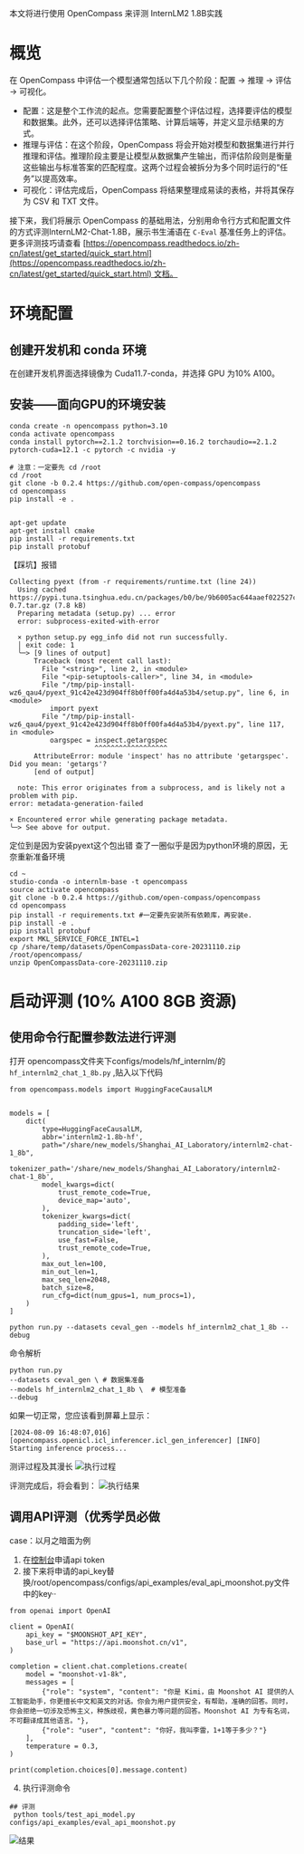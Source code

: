 本文将进行使用 OpenCompass 来评测 InternLM2 1.8B实践

# 概览

在 OpenCompass 中评估一个模型通常包括以下几个阶段：配置 -> 推理 -> 评估 -> 可视化。

- 配置：这是整个工作流的起点。您需要配置整个评估过程，选择要评估的模型和数据集。此外，还可以选择评估策略、计算后端等，并定义显示结果的方式。
- 推理与评估：在这个阶段，OpenCompass 将会开始对模型和数据集进行并行推理和评估。推理阶段主要是让模型从数据集产生输出，而评估阶段则是衡量这些输出与标准答案的匹配程度。这两个过程会被拆分为多个同时运行的“任务”以提高效率。
- 可视化：评估完成后，OpenCompass 将结果整理成易读的表格，并将其保存为 CSV 和 TXT 文件。

接下来，我们将展示 OpenCompass 的基础用法，分别用命令行方式和配置文件的方式评测InternLM2-Chat-1.8B，展示书生浦语在 `C-Eval` 基准任务上的评估。更多评测技巧请查看 [https://opencompass.readthedocs.io/zh-cn/latest/get_started/quick_start.html](https://opencompass.readthedocs.io/zh-cn/latest/get_started/quick_start.html) 文档。

# 环境配置

## 创建开发机和 conda 环境

在创建开发机界面选择镜像为 Cuda11.7-conda，并选择 GPU 为10% A100。

## 安装——面向GPU的环境安装


```
conda create -n opencompass python=3.10
conda activate opencompass
conda install pytorch==2.1.2 torchvision==0.16.2 torchaudio==2.1.2 pytorch-cuda=12.1 -c pytorch -c nvidia -y

# 注意：一定要先 cd /root
cd /root
git clone -b 0.2.4 https://github.com/open-compass/opencompass
cd opencompass
pip install -e .


apt-get update
apt-get install cmake
pip install -r requirements.txt
pip install protobuf
```
【踩坑】报错
```
Collecting pyext (from -r requirements/runtime.txt (line 24))
  Using cached https://pypi.tuna.tsinghua.edu.cn/packages/b0/be/9b6005ac644aaef022527ce49617263379e49dbdbd433d1d3dd66d71f570/pyext-0.7.tar.gz (7.8 kB)
  Preparing metadata (setup.py) ... error
  error: subprocess-exited-with-error
  
  × python setup.py egg_info did not run successfully.
  │ exit code: 1
  ╰─> [9 lines of output]
      Traceback (most recent call last):
        File "<string>", line 2, in <module>
        File "<pip-setuptools-caller>", line 34, in <module>
        File "/tmp/pip-install-wz6_qau4/pyext_91c42e423d904ff8b0ff00fa4d4a53b4/setup.py", line 6, in <module>
          import pyext
        File "/tmp/pip-install-wz6_qau4/pyext_91c42e423d904ff8b0ff00fa4d4a53b4/pyext.py", line 117, in <module>
          oargspec = inspect.getargspec
                     ^^^^^^^^^^^^^^^^^^
      AttributeError: module 'inspect' has no attribute 'getargspec'. Did you mean: 'getargs'?
      [end of output]
  
  note: This error originates from a subprocess, and is likely not a problem with pip.
error: metadata-generation-failed

× Encountered error while generating package metadata.
╰─> See above for output.

```
定位到是因为安装pyext这个包出错
查了一圈似乎是因为python环境的原因，无奈重新准备环境
```
cd ~ 
studio-conda -o internlm-base -t opencompass 
source activate opencompass 
git clone -b 0.2.4 https://github.com/open-compass/opencompass 
cd opencompass 
pip install -r requirements.txt #一定要先安装所有依赖库，再安装e. 
pip install -e . 
pip install protobuf 
export MKL_SERVICE_FORCE_INTEL=1 
cp /share/temp/datasets/OpenCompassData-core-20231110.zip /root/opencompass/ 
unzip OpenCompassData-core-20231110.zip 
```

# 启动评测 (10% A100 8GB 资源)


## 使用命令行配置参数法进行评测


打开 opencompass文件夹下configs/models/hf_internlm/的`hf_internlm2_chat_1_8b.py` ,贴入以下代码

```
from opencompass.models import HuggingFaceCausalLM


models = [
    dict(
        type=HuggingFaceCausalLM,
        abbr='internlm2-1.8b-hf',
        path="/share/new_models/Shanghai_AI_Laboratory/internlm2-chat-1_8b",
        tokenizer_path='/share/new_models/Shanghai_AI_Laboratory/internlm2-chat-1_8b',
        model_kwargs=dict(
            trust_remote_code=True,
            device_map='auto',
        ),
        tokenizer_kwargs=dict(
            padding_side='left',
            truncation_side='left',
            use_fast=False,
            trust_remote_code=True,
        ),
        max_out_len=100,
        min_out_len=1,
        max_seq_len=2048,
        batch_size=8,
        run_cfg=dict(num_gpus=1, num_procs=1),
    )
]
```

```
python run.py --datasets ceval_gen --models hf_internlm2_chat_1_8b --debug
```

命令解析

```
python run.py
--datasets ceval_gen \ # 数据集准备
--models hf_internlm2_chat_1_8b \  # 模型准备
--debug
```

如果一切正常，您应该看到屏幕上显示：

```
[2024-08-09 16:48:07,016] [opencompass.openicl.icl_inferencer.icl_gen_inferencer] [INFO] Starting inference process...
```

测评过程及其漫长
![执行过程](https://imgsur.quicklydating.com/gh/nlospc/imgsur@main/img/20240906192942.png)


评测完成后，将会看到：
![执行结果](https://imgsur.quicklydating.com/gh/nlospc/imgsur@main/img/20240906193042.png)

## 调用API评测（优秀学员必做

case：以月之暗面为例
1. 在[控制台](https://platform.moonshot.cn/console/info)申请api token
2. 接下来将申请的api_key替换/root/opencompass/configs/api_examples/eval_api_moonshot.py文件中的key··
```
from openai import OpenAI
 
client = OpenAI(
    api_key = "$MOONSHOT_API_KEY",
    base_url = "https://api.moonshot.cn/v1",
)
 
completion = client.chat.completions.create(
    model = "moonshot-v1-8k",
    messages = [
        {"role": "system", "content": "你是 Kimi，由 Moonshot AI 提供的人工智能助手，你更擅长中文和英文的对话。你会为用户提供安全，有帮助，准确的回答。同时，你会拒绝一切涉及恐怖主义，种族歧视，黄色暴力等问题的回答。Moonshot AI 为专有名词，不可翻译成其他语言。"},
        {"role": "user", "content": "你好，我叫李雷，1+1等于多少？"}
    ],
    temperature = 0.3,
)
 
print(completion.choices[0].message.content)
```
4. 执行评测命令
```shell 
## 评测
 python tools/test_api_model.py configs/api_examples/eval_api_moonshot.py 
```

![结果](https://imgsur.quicklydating.com/gh/nlospc/imgsur@main/img/20240906225715.png)
